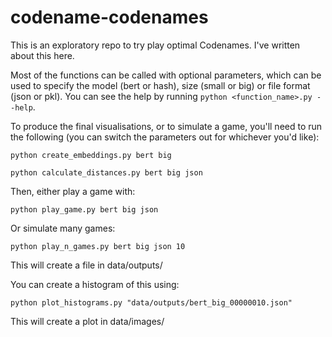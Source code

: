 # codename-codenames

This is an exploratory repo to try play optimal Codenames. I've written about this here.

Most of the functions can be called with optional parameters, which can be used to specify the model (bert or hash), 
size (small or big) or file format (json or pkl). You can see the help by running `python <function_name>.py --help`.

To produce the final visualisations, or to simulate a game, you'll need to run the following (you can switch the
parameters out for whichever you'd like):

```commandline
python create_embeddings.py bert big
```

```commandline
python calculate_distances.py bert big json
```

Then, either play a game with:

```commandline
python play_game.py bert big json
```

Or simulate many games:
```commandline
python play_n_games.py bert big json 10
```
This will create a file in data/outputs/

You can create a histogram of this using:
```commandline
python plot_histograms.py "data/outputs/bert_big_00000010.json"
```
This will create a plot in data/images/